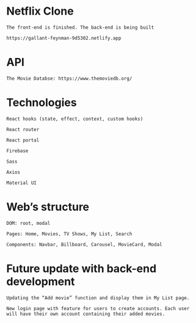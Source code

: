 # Netflix Clone

	The front-end is finished. The back-end is being built
	
	https://gallant-feynman-9d5302.netlify.app

# API

	The Movie Databse: https://www.themoviedb.org/
 
# Technologies

	React hooks (state, effect, context, custom hooks)
	
	React router
	
	React portal

	Firebase
	
	Sass
	
	Axios
	
	Material UI

# Web’s structure

	DOM: root, modal

	Pages: Home, Movies, TV Shows, My List, Search

	Components: Navbar, Billboard, Carousel, MovieCard, Modal

# Future update with back-end development

	Updating the “Add movie” function and display them in My List page.

	New login page with feature for users to create accounts. Each user will have their own account containing their added movies.
